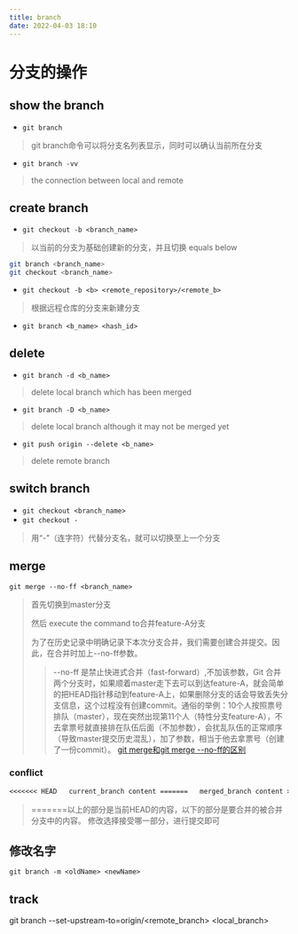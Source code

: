 ```yaml
---
title: branch
date: 2022-04-03 18:10
---
```

# 分支的操作

## show the branch

- `git branch`
> git branch命令可以将分支名列表显示，同时可以确认当前所在分支
- `git branch -vv`
> the connection between local and remote
## create branch 

- `git checkout -b <branch_name>`

> 以当前的分支为基础创建新的分支，并且切换
> equals below

```bash
git branch <branch_name>
git checkout <branch_name>
```

- `git checkout -b <b> <remote_repository>/<remote_b>`
> 根据远程仓库的分支来新建分支

- `git branch <b_name> <hash_id>`

## delete

- `git branch -d <b_name>`
> delete local branch which has been merged
- `git branch -D <b_name>`
> delete local branch although it may not be merged yet
- `git push origin --delete <b_name>`
> delete remote branch



## switch branch

- `git checkout <branch_name>`
- `git checkout -`
> 用“-”（连字符）代替分支名，就可以切换至上一个分支

## merge

`git merge --no-ff <branch_name>`

> 首先切换到master分支
> 
> 然后 execute the command to合并feature-A分支
> 
> 为了在历史记录中明确记录下本次分支合并，我们需要创建合并提交。因此，在合并时加上--no-ff参数。
> 
> > --no-ff 是禁止快进式合并（fast-forward）,不加该参数，Git 合并两个分支时，如果顺着master走下去可以到达feature-A，就会简单的把HEAD指针移动到feature-A上，如果删除分支的话会导致丢失分支信息，这个过程没有创建commit。通俗的举例：10个人按照票号排队（master），现在突然出现第11个人（特性分支feature-A），不去拿票号就直接排在队伍后面（不加参数），会扰乱队伍的正常顺序（导致master提交历史混乱），加了参数，相当于他去拿票号（创建了一份commit）。
> [git merge和git merge --no-ff的区别](https://www.jianshu.com/p/418323ed2b03)


### conflict

```txt
<<<<<<< HEAD   current_branch content =======   merged_branch content >>>>>>> merged_branch_name
```
> =======以上的部分是当前HEAD的内容，以下的部分是要合并的被合并分支中的内容。
> 修改选择接受哪一部分，进行提交即可

## 修改名字

`git branch -m <oldName> <newName>`

## track

git branch --set-upstream-to=origin/<remote_branch> <local_branch>